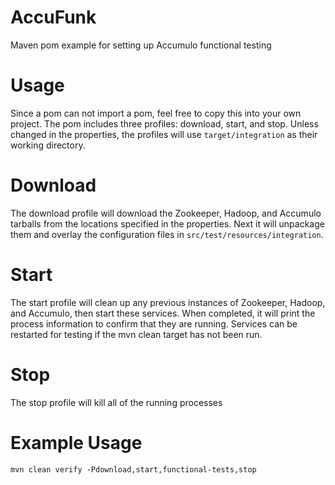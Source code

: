 # AccuFunk
Maven pom example for setting up Accumulo functional testing

# Usage
Since a pom can not import a pom, feel free to copy this into your own project.
The pom includes three profiles: download, start, and stop. Unless changed in the
properties, the profiles will use `target/integration` as their working directory.

# Download
The download profile will download the Zookeeper, Hadoop, and Accumulo tarballs
from the locations specified in the properties. Next it will unpackage them and
overlay the configuration files in `src/test/resources/integration`.

# Start
The start profile will clean up any previous instances of Zookeeper, Hadoop, and
Accumulo, then start these services. When completed, it will print the process
information to confirm that they are running. Services can be restarted for testing
if the mvn clean target has not been run.

# Stop
The stop profile will kill all of the running processes

# Example Usage

    mvn clean verify -Pdownload,start,functional-tests,stop

